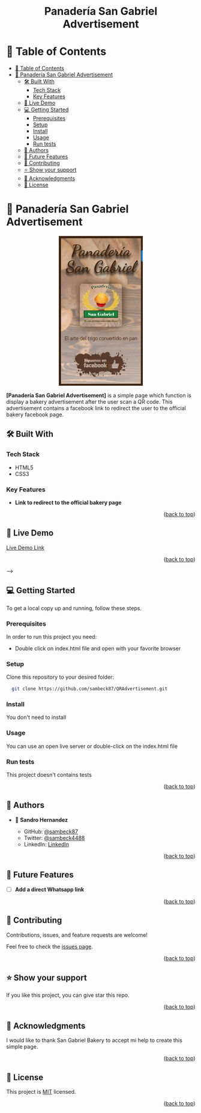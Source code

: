 <a name="readme-top"></a>

<div align="center">
  <!-- You are encouraged to replace this logo with your own! Otherwise you can also remove it. -->

  <br/>

  <h1><b>Panadería San Gabriel Advertisement</b></h1>

</div>

<!-- TABLE OF CONTENTS -->

# 📗 Table of Contents

- [📗 Table of Contents](#-table-of-contents)
- [📖 Panadería San Gabriel Advertisement ](#-panadería-san-gabriel-advertisement-)
  - [🛠 Built With ](#-built-with-)
    - [Tech Stack ](#tech-stack-)
    - [Key Features ](#key-features-)
  - [🚀 Live Demo ](#-live-demo-)
  - [💻 Getting Started ](#-getting-started-)
    - [Prerequisites](#prerequisites)
    - [Setup](#setup)
    - [Install](#install)
    - [Usage](#usage)
    - [Run tests](#run-tests)
  - [👥 Authors ](#-authors-)
  - [🔭 Future Features ](#-future-features-)
  - [🤝 Contributing ](#-contributing-)
  - [⭐️ Show your support ](#️-show-your-support-)
  - [🙏 Acknowledgments ](#-acknowledgments-)
  - [📝 License ](#-license-)

<!-- PROJECT DESCRIPTION -->

# 📖 Panadería San Gabriel Advertisement <a name="about-project"></a>

<p style="text-align:center">
<img src="./images/example.png" style="height:400px">
</p>

**[Panadería San Gabriel Advertisement]** is a simple page which function is display a bakery advertisement after the user scan a QR code. This advertisement contains a facebook link to redirect the user to the official bakery facebook page.

## 🛠 Built With <a name="built-with"></a>

### Tech Stack <a name="tech-stack"></a>

- HTML5
- CSS3

<!-- Features -->

### Key Features <a name="key-features"></a>

- **Link to redirect to the official bakery page**


<p align="right">(<a href="#readme-top">back to top</a>)</p>


## 🚀 Live Demo <a name="live-demo"></a>

[Live Demo Link](https://budgetsapp.onrender.com/)

<p align="right">(<a href="#readme-top">back to top</a>)</p> -->

<!-- GETTING STARTED -->

## 💻 Getting Started <a name="getting-started"></a>

To get a local copy up and running, follow these steps.

### Prerequisites

In order to run this project you need:

- Double click on index.html file and open with your favorite browser

### Setup

Clone this repository to your desired folder:

```sh
  git clone https://github.com/sambeck87/QRAdvertisement.git

```

### Install

You don't need to install

### Usage

You can use an open live server or double-click on the index.html file

### Run tests

This project doesn't contains tests

<p align="right">(<a href="#readme-top">back to top</a>)</p>

<!-- AUTHORS -->

## 👥 Authors <a name="authors" />

- 👤 **Sandro Hernandez**

  - GitHub: [@sambeck87](https://github.com/sambeck87)
  - Twitter: [@sambeck4488](https://twitter.com/sambeck4488)
  - LinkedIn: [LinkedIn](https://www.linkedin.com/in/sandro-israel-hern%C3%A1ndez-zamora-899386a4/)

<p align="right">(<a href="#readme-top">back to top</a>)</p>

<!-- FUTURE FEATURES -->

## 🔭 Future Features <a name="future-features"></a>

- [ ] **Add a direct Whatsapp link**

<p align="right">(<a href="#readme-top">back to top</a>)</p>


## 🤝 Contributing <a name="contributing"></a>

Contributions, issues, and feature requests are welcome!

Feel free to check the [issues page](https://github.com/sambeck87/QRAdvertisement/issues).

<p align="right">(<a href="#readme-top">back to top</a>)</p>

<!-- SUPPORT -->

## ⭐️ Show your support <a name="support"></a>

If you like this project, you can give star this repo.

<p align="right">(<a href="#readme-top">back to top</a>)</p>

<!-- ACKNOWLEDGEMENTS -->

## 🙏 Acknowledgments <a name="acknowledgements"></a>

I would like to thank San Gabriel Bakery to accept mi help to create this simple page.

<p align="right">(<a href="#readme-top">back to top</a>)</p>

## 📝 License <a name="license"></a>

This project is [MIT](./MIT.md) licensed.

<p align="right">(<a href="#readme-top">back to top</a>)</p>
